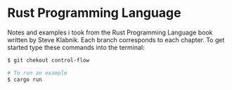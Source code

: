 # Rust Programming Language
Notes and examples i took from the Rust Programming Language book written by
Steve Klabnik. Each branch corresponds to each chapter.
To get started type these commands into the  terminal:

```bash
$ git chekout control-flow

# To run an example
$ cargo run 
```
